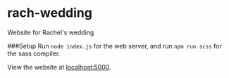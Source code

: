# rach-wedding
 Website for Rachel's wedding


###Setup
Run `node index.js` for the web server, and run `npm run scss` for the sass compiler.

View the website at [localhost:5000](http://localhost:5000/).